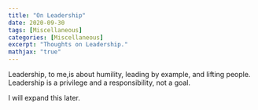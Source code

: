 ```yaml
---
title: "On Leadership"
date: 2020-09-30
tags: [Miscellaneous]
categories: [Miscellaneous]
excerpt: "Thoughts on Leadership."
mathjax: "true"
---
```


Leadership, to me,is about humility, leading by example, and lifting people. Leadership is a privilege and a responsibility, not a goal.

I will expand this later.

